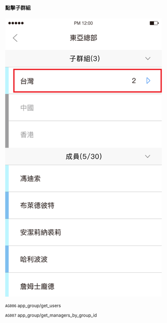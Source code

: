 ### 點擊子群組

### ![](/圖/點擊子群組.png)

`AG006` app\_group/get\_users

`AG007` app\_group/get\_managers\_by\_group\_id

